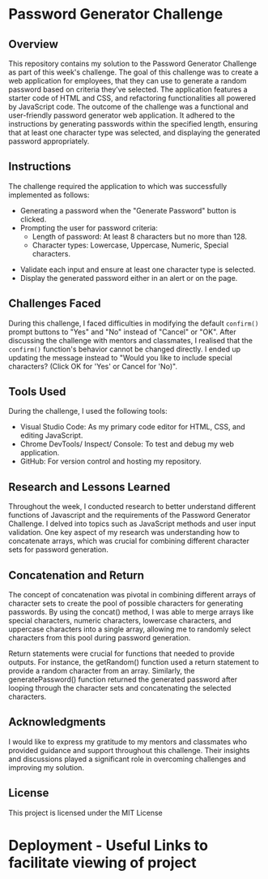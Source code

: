 # Password Generator Challenge

## Overview

This repository contains my solution to the Password Generator Challenge as part of this week's challenge. The goal of this challenge was to create a web application for employees, that they can use to generate a random password based on criteria they’ve selected. The application features a starter code of HTML and CSS, and refactoring functionalities all powered by JavaScript code. The outcome of the challenge was a functional and user-friendly password generator web application. It adhered to the instructions by generating passwords within the specified length, ensuring that at least one character type was selected, and displaying the generated password appropriately.

## Instructions

The challenge required the application to which was successfully implemented as follows:

* Generating a password when the "Generate Password" button is clicked.
* Prompting the user for password criteria:
  - Length of password: At least 8 characters but no more than 128.
  - Character types: Lowercase, Uppercase, Numeric, Special characters.
- Validate each input and ensure at least one character type is selected.
- Display the generated password either in an alert or on the page.

## Challenges Faced

During this challenge, I faced difficulties in modifying the default `confirm()` prompt buttons to "Yes" and "No" instead of "Cancel" or "OK". After discussing the challenge with mentors and classmates, I realised that the `confirm()` function's behavior cannot be changed directly. I ended up updating the message instead to "Would you like to include special characters? (Click OK for 'Yes' or Cancel for 'No)".

## Tools Used

During the challenge, I used the following tools:

- Visual Studio Code: As my primary code editor for HTML, CSS, and editing JavaScript.
- Chrome DevTools/ Inspect/ Console: To test and debug my web application.
- GitHub: For version control and hosting my repository.

## Research and Lessons Learned
Throughout the week, I conducted research to better understand different functions of Javascript and the requirements of the Password Generator Challenge. I delved into topics such as JavaScript methods and user input validation. One key aspect of my research was understanding how to concatenate arrays, which was crucial for combining different character sets for password generation.

## Concatenation and Return
The concept of concatenation was pivotal in combining different arrays of character sets to create the pool of possible characters for generating passwords. By using the concat() method, I was able to merge arrays like special characters, numeric characters, lowercase characters, and uppercase characters into a single array, allowing me to randomly select characters from this pool during password generation.

Return statements were crucial for functions that needed to provide outputs. For instance, the getRandom() function used a return statement to provide a random character from an array. Similarly, the generatePassword() function returned the generated password after looping through the character sets and concatenating the selected characters.

## Acknowledgments

I would like to express my gratitude to my mentors and classmates who provided guidance and support throughout this challenge. Their insights and discussions played a significant role in overcoming challenges and improving my solution.

## License

This project is licensed under the MIT License

# Deployment - Useful Links to facilitate viewing of project

